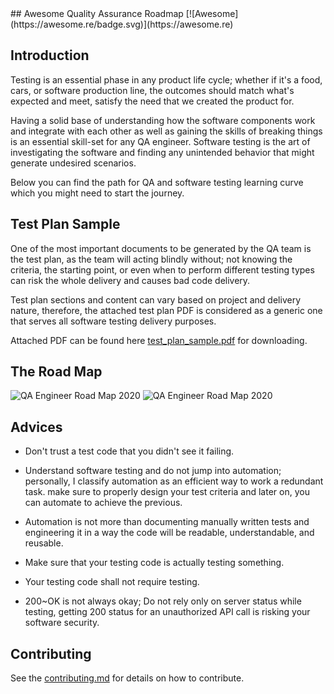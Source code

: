 <div class="github-widget" data-repo="fityanos/awesome-quality-assurance-roadmap"></div>
<script async src="https://pagead2.googlesyndication.com/pagead/js/adsbygoogle.js"></script><ins class="adsbygoogle" style="display:block" data-ad-client="ca-pub-6890694312814945" data-ad-slot="5473692530" data-ad-format="auto"  data-full-width-responsive="true"></ins><script>(adsbygoogle = window.adsbygoogle || []).push({});</script>
## Awesome Quality Assurance Roadmap [![Awesome](https://awesome.re/badge.svg)](https://awesome.re)


## Introduction

Testing is an essential phase in any product life cycle; whether if it's a food, cars, or software production line, the outcomes should match what's expected and meet, satisfy the need that we created the product for.

Having a solid base of understanding how the software components work and integrate with each other as well as gaining the skills of breaking things is an essential skill-set for any QA engineer. Software testing is the art of investigating the software and finding any unintended behavior that might generate undesired scenarios.

Below you can find the path for QA and software testing learning curve which you might need to start the journey.

## Test Plan Sample

One of the most important documents to be generated by the QA team is the test plan, as the team will acting blindly without; not knowing the criteria, the starting point, or even when to perform different testing types can risk the whole delivery and causes bad code delivery.

Test plan sections and content can vary based on project and delivery nature, therefore, the attached test plan PDF is considered as a generic one that serves all software testing delivery purposes.

Attached PDF can be found here [test_plan_sample.pdf](https://github.com/anas-qa/Quality-Assurance-Road-Map/blob/master/Test_Plan_Sample.pdf) for downloading.

## The Road Map

![QA Engineer Road Map 2020](https://i.imgur.com/oSW5bgk.png)
![QA Engineer Road Map 2020](https://i.imgur.com/Zwl0LcY.png)

## Advices

- Don't trust a test code that you didn't see it failing.

- Understand software testing and do not jump into automation; personally, I classify automation as an efficient way to work a redundant task. make sure to properly design your test criteria and later on, you can automate to achieve the previous.

- Automation is not more than documenting manually written tests and engineering it in a way the code will be readable, understandable, and reusable.

- Make sure that your testing code is actually testing something.

- Your testing code shall not require testing.

- 200~OK is not always okay; Do not rely only on server status while testing, getting 200 status for an unauthorized API call is risking your software security.

## Contributing

See the [contributing.md](https://github.com/fityanos/awesome-quality-assurance-road-map/blob/master/contributing.md) for details on how to contribute.